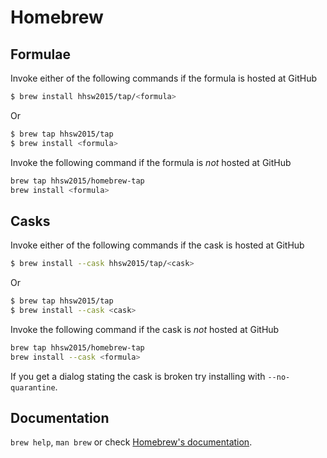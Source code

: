 # Homebrew

## Formulae
Invoke either of the following commands if the formula is hosted at GitHub

```sh
$ brew install hhsw2015/tap/<formula>
```

Or

```sh
$ brew tap hhsw2015/tap
$ brew install <formula>
```

Invoke the following command if the formula is *not* hosted at GitHub

```sh
brew tap hhsw2015/homebrew-tap 
brew install <formula>
```

## Casks
Invoke either of the following commands if the cask is hosted at GitHub

```sh
$ brew install --cask hhsw2015/tap/<cask>
```

Or

```sh
$ brew tap hhsw2015/tap
$ brew install --cask <cask>
```

Invoke the following command if the cask is *not* hosted at GitHub

```sh
brew tap hhsw2015/homebrew-tap 
brew install --cask <formula>
```

If you get a dialog stating the cask is broken try installing with `--no-quarantine`.

## Documentation
`brew help`, `man brew` or check [Homebrew's documentation](https://docs.brew.sh).
